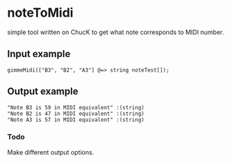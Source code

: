 # noteToMidi
simple tool written on ChucK to get what note corresponds to MIDI number.

## Input example 
`gimmeMidi(["B3", "B2", "A3"] @=> string noteTest[]);`
## Output example
```
"Note B3 is 59 in MIDI equivalent" :(string)
"Note B2 is 47 in MIDI equivalent" :(string)
"Note A3 is 57 in MIDI equivalent" :(string)
```

### Todo
Make different output options.
